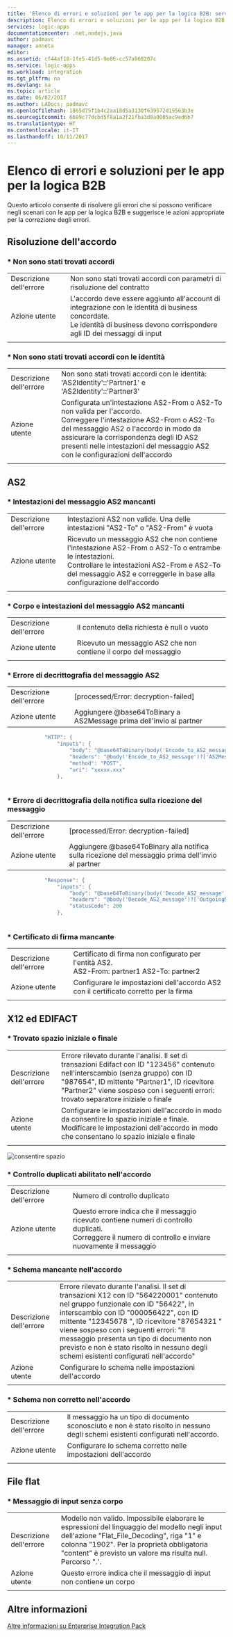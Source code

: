 ```yaml
---
title: 'Elenco di errori e soluzioni per le app per la logica B2B: servizio App di Azure | Microsoft Docs'
description: Elenco di errori e soluzioni per le app per la logica B2B
services: logic-apps
documentationcenter: .net,nodejs,java
author: padmavc
manager: anneta
editor: 
ms.assetid: cf44af18-1fe5-41d5-9e06-cc57a968207c
ms.service: logic-apps
ms.workload: integration
ms.tgt_pltfrm: na
ms.devlang: na
ms.topic: article
ms.date: 06/02/2017
ms.author: LADocs; padmavc
ms.openlocfilehash: 1865d75f1b4c2aa18d5a3130f639572d19563b3e
ms.sourcegitcommit: 6699c77dcbd5f8a1a2f21fba3d0a0005ac9ed6b7
ms.translationtype: HT
ms.contentlocale: it-IT
ms.lasthandoff: 10/11/2017
---
```

# <a name="logic-apps-b2b-list-of-errors-and-solutions"></a>Elenco di errori e soluzioni per le app per la logica B2B  
Questo articolo consente di risolvere gli errori che si possono verificare negli scenari con le app per la logica B2B e suggerisce le azioni appropriate per la correzione degli errori.


## <a name="agreement-resolution"></a>Risoluzione dell'accordo

### <a name="no-agreement-found"></a>* Non sono stati trovati accordi 

|   |   |  
|---|---|
| Descrizione dell'errore | Non sono stati trovati accordi con parametri di risoluzione del contratto|    
| Azione utente | L'accordo deve essere aggiunto all'account di integrazione con le identità di business concordate.</br> Le identità di business devono corrispondere agli ID dei messaggi di input|  
|   |   |

### <a name="-no-agreement-found-with-identities"></a>* Non sono stati trovati accordi con le identità

|   |   | 
|---|---|
| Descrizione dell'errore | Non sono stati trovati accordi con le identità: 'AS2Identity'::'Partner1' e 'AS2Identity'::'Partner3'| 
| Azione utente | Configurata un'intestazione AS2-From o AS2-To non valida per l'accordo. </br> Correggere l'intestazione AS2-From o AS2-To del messaggio AS2 o l'accordo in modo da assicurare la corrispondenza degli ID AS2 presenti nelle intestazioni del messaggio AS2 con le configurazioni dell'accordo |
|   |   |     

## <a name="as2"></a>AS2

### <a name="-missing-as2-message-headers"></a>* Intestazioni del messaggio AS2 mancanti  

|   |   |  
|---|---|
| Descrizione dell'errore| Intestazioni AS2 non valide. Una delle intestazioni "AS2-To" o "AS2-From" è vuota| 
| Azione utente | Ricevuto un messaggio AS2 che non contiene l'intestazione AS2-From o AS2-To o entrambe le intestazioni. </br> Controllare le intestazioni AS2-From e AS2-To del messaggio AS2 e correggerle in base alla configurazione dell'accordo |
|  |  | 


### <a name="-missing-as2-message-body-and-headers"></a>* Corpo e intestazioni del messaggio AS2 mancanti    

|   |   |  
|---|---|
| Descrizione dell'errore| Il contenuto della richiesta è null o vuoto | 
| Azione utente | Ricevuto un messaggio AS2 che non contiene il corpo del messaggio |
|  |  | 

### <a name="-as2-message-decryption-failure"></a>* Errore di decrittografia del messaggio AS2

|   |   | 
|---|---|
| Descrizione dell'errore |  [processed/Error: decryption-failed] | 
| Azione utente | Aggiungere @base64ToBinary a AS2Message prima dell'invio al partner 
```java
            "HTTP": {
                "inputs": {
                    "body": "@base64ToBinary(body('Encode_to_AS2_message')?['AS2Message']?['Content'])",
                    "headers": "@body('Encode_to_AS2_message')?['AS2Message']?['OutboundHeaders']",
                    "method": "POST",
                    "uri": "xxxxx.xxx"
                },
                
``` 

### <a name="-mdn-decryption-failure"></a>* Errore di decrittografia della notifica sulla ricezione del messaggio

|   |   | 
|---|---|
| Descrizione dell'errore |  [processed/Error: decryption-failed] | 
| Azione utente | Aggiungere @base64ToBinary alla notifica sulla ricezione del messaggio prima dell'invio al partner 
```java
            "Response": {
                "inputs": {
                    "body": "@base64ToBinary(body('Decode_AS2_message')?['OutgoingMDN']?['Content'])",
                    "headers": "@body('Decode_AS2_message')?['OutgoingMDN']?['OutboundHeaders']",
                    "statusCode": 200
                },
                
``` 

### <a name="-missing-signing-certificate"></a>* Certificato di firma mancante

|   |   |  
|---|---|
| Descrizione dell'errore| Certificato di firma non configurato per l'entità AS2. </br> AS2-From: partner1 AS2-To: partner2 | 
| Azione utente | Configurare le impostazioni dell'accordo AS2 con il certificato corretto per la firma |
|  |  | 

## <a name="x12-and-edifact"></a>X12 ed EDIFACT

### <a name="-leading-or-trailing-space-found"></a>* Trovato spazio iniziale o finale    
    
|   |   | 
|---|---|
| Descrizione dell'errore | Errore rilevato durante l'analisi. Il set di transazioni Edifact con ID "123456" contenuto nell'interscambio (senza gruppo) con ID "987654", ID mittente "Partner1", ID ricevitore "Partner2" viene sospeso con i seguenti errori: trovato separatore iniziale o finale |
| Azione utente | Configurare le impostazioni dell'accordo in modo da consentire lo spazio iniziale e finale. </br> Modificare le impostazioni dell'accordo in modo che consentano lo spazio iniziale e finale |
|   |   |

![consentire spazio](./media/logic-apps-enterprise-integration-b2b-list-errors-solutions/leadingandtrailing.png)

### <a name="-duplicate-check-has-enabled-in-the-agreement"></a>* Controllo duplicati abilitato nell'accordo

|   |   | 
|---|---| 
| Descrizione dell'errore | Numero di controllo duplicato |
| Azione utente | Questo errore indica che il messaggio ricevuto contiene numeri di controllo duplicati. </br> Correggere il numero di controllo e inviare nuovamente il messaggio |
|   |   |

### <a name="-missing-schema-in-the-agreement"></a>* Schema mancante nell'accordo

|   |   | 
|---|---| 
| Descrizione dell'errore | Errore rilevato durante l'analisi. Il set di transazioni X12 con ID "564220001" contenuto nel gruppo funzionale con ID "56422", in interscambio con ID "000056422", con ID mittente "12345678       ", ID ricevitore "87654321       " viene sospeso con i seguenti errori: "Il messaggio presenta un tipo di documento non previsto e non è stato risolto in nessuno degli schemi esistenti configurati nell'accordo" |
| Azione utente | Configurare lo schema nelle impostazioni dell'accordo  |
|   |   |

### <a name="-incorrect-schema-in-the-agreement"></a>* Schema non corretto nell'accordo

|   |   | 
|---|---| 
| Descrizione dell'errore | Il messaggio ha un tipo di documento sconosciuto e non è stato risolto in nessuno degli schemi esistenti configurati nell'accordo. |
| Azione utente | Configurare lo schema corretto nelle impostazioni dell'accordo  |
|   |   |

## <a name="flat-file"></a>File flat

### <a name="-input-message-with-no-body"></a>* Messaggio di input senza corpo

|   |   | 
|---|---|
| Descrizione dell'errore | Modello non valido. Impossibile elaborare le espressioni del linguaggio del modello negli input dell'azione "Flat_File_Decoding", riga "1" e colonna "1902". Per la proprietà obbligatoria "content" è previsto un valore ma risulta null. Percorso ".'. |
| Azione utente | Questo errore indica che il messaggio di input non contiene un corpo |
|   |   | 

## <a name="learn-more"></a>Altre informazioni
[Altre informazioni su Enterprise Integration Pack](logic-apps-enterprise-integration-overview.md)